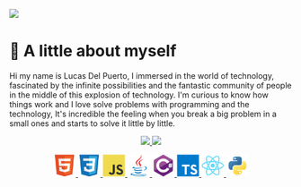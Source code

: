 ![](https://cdna.artstation.com/p/assets/images/images/021/011/054/large/a-sky3.jpg?1571507018)

# 💬 A little about myself

Hi my name is Lucas Del Puerto, I immersed in the world of technology, fascinated by the infinite possibilities and the fantastic community of people in the middle of this explosion of technology. I'm curious to know how things work and I love solve problems with programming and the technology, It's incredible the feeling when you break a big problem  in a small ones and starts to solve it little by little.

<p align="center">
  <a href="https://github.com/dellgarcia">
  <img height="180em" src="https://github-readme-stats.vercel.app/api?username=dellgarcia&show_icons=true&theme=dracula&include_all_commits=true&count_private=true"/>
  <img height="180em" src="https://github-readme-stats.vercel.app/api/top-langs/?username=dellgarcia&layout=compact&langs_count=7&theme=dracula"/>
</p>
<p align="center">
  <img width="40" src='https://github.com/devicons/devicon/blob/master/icons/html5/html5-original.svg'>
  <img width="40" src='https://github.com/devicons/devicon/blob/master/icons/css3/css3-original.svg'>
  <img width="40" src='https://github.com/devicons/devicon/blob/master/icons/javascript/javascript-original.svg'>
  <img width="40" src='https://github.com/devicons/devicon/blob/master/icons/java/java-original.svg'>
  <img width="40" src='https://github.com/devicons/devicon/blob/master/icons/csharp/csharp-original.svg'>
  <img width="40" src='https://github.com/devicons/devicon/blob/master/icons/typescript/typescript-original.svg'>
  <img width="40" src='https://github.com/devicons/devicon/blob/master/icons/react/react-original.svg'>
  <img width="40" src='https://github.com/devicons/devicon/blob/master/icons/python/python-original.svg'>
</p>
  
